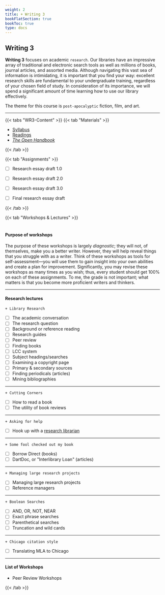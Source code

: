 ```yaml
---
weight: 2
title: + Writing 3
bookFlatSection: true
bookToc: true
type: docs
---
```


## Writing 3

**Writing 3** focuses on academic `research`. Our libraries have an impressive array of traditional and electronic search tools as well as millions of books, journal articles, and assorted media. Although navigating this vast sea of information is intimidating, it is important that you find your way: excellent research skills are fundamental to your undergraduate training, regardless of your chosen field of study. In consideration of its importance, we will spend a significant amount of time learning how to use our library effectively. 

The theme for this course is `post-apocalyptic` fiction, film, and art.

---

{{< tabs "WR3-Content" >}}
{{< tab "Materials" >}} 


- [Syllabus](/docs/2020W.pdf)
- [Readings](https://canvas.dartmouth.edu)
- [*The Open Handbook*](/resources/open-handbook/)

 {{< /tab >}}

{{< tab "Assignments" >}} 


- [ ] Research essay draft 1.0
- [ ] Research essay draft 2.0
- [ ] Research essay draft 3.0
- [ ] Final research essay draft


{{< /tab >}}

{{< tab "Workshops & Lectures" >}} 

#

#### Purpose of workshops

The purpose of these workshops is largely *diagnostic*; they will not, of themselves, make you a better writer. However, they will help reveal things that you struggle with as a writer. Think of these workshops as tools for self-assessment—you will use them to gain insight into your own abilities and create a plan for improvement. Significantly, you may revise these workshops as many times as you wish; thus, every student should get 100% on each of these assignments. To me, the grade is not important; what matters is that you become more proficient writers and thinkers.

---

#### Research lectures


`+ Library Research`

- [ ]	The academic conversation
- [ ]   The research question
- [ ]  	Background or reference reading
- [ ]  	Research guides
- [ ]  	Peer review
- [ ]  	Finding books
- [ ]  	LCC system
- [ ]  	Subject headings/searches
- [ ]   Examining a copyright page
- [ ] 	Primary & secondary sources
- [ ]  	Finding periodicals (articles)
- [ ]   Mining bibliographies

---

`+ Cutting Corners`

- [ ]  	How to read a book
- [ ]  	The utility of book reviews

---

`+ Asking for help`

- [ ]  	Hook up with a [research librarian](https://researchguides.dartmouth.edu/subjectlibrarians) 

---

`+ Some fool checked out my book`

- [ ]  	Borrow Direct (books)
- [ ]  	DartDoc, or "Interlibrary Loan" (articles)

---

`+ Managing large research projects`

- [ ] Managing large research projects
- [ ] Reference managers

---

`+ Boolean Searches`

- [ ] AND, OR, NOT, NEAR 
- [ ] Exact phrase searches
- [ ] Parenthetical searches
- [ ] Truncation and wild cards

---

`+ Chicago citation style`

- [ ] Translating MLA to Chicago



---

#### List of Workshops

- Peer Review Workshops


{{< /tab >}}









